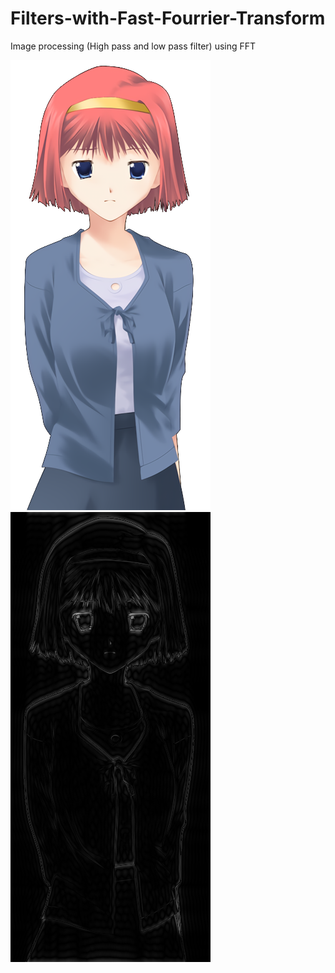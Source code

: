 # Filters-with-Fast-Fourrier-Transform
Image processing (High pass and low pass filter) using FFT



![alt text](https://github.com/yoyoberenguer/Filters-with-Fast-Fourrier-Transform/blob/master/image.png)
![alt text](https://github.com/yoyoberenguer/Filters-with-Fast-Fourrier-Transform/blob/master/image_edge.png)

